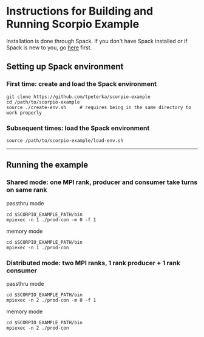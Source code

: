 # Instructions for Building and Running Scorpio Example

Installation is done through Spack. If you don't have Spack installed or if Spack is new to you, go [here](https://spack.readthedocs.io/en/latest/) first.

## Setting up Spack environment

### First time: create and load the Spack environment

```
git clone https://github.com/tpeterka/scorpio-example
cd /path/to/scorpio-example
source ./create-env.sh     # requires being in the same directory to work properly
```

### Subsequent times: load the Spack environment

```
source /path/to/scorpio-example/load-env.sh
```

-----

## Running the example

### Shared mode: one MPI rank, producer and consumer take turns on same rank

passthru mode
```
cd $SCORPIO_EXAMPLE_PATH/bin
mpiexec -n 1 ./prod-con -m 0 -f 1
```
memory mode
```
cd $SCORPIO_EXAMPLE_PATH/bin
mpiexec -n 1 ./prod-con
```
### Distributed mode: two MPI ranks, 1 rank producer + 1 rank consumer

passthru mode
```
cd $SCORPIO_EXAMPLE_PATH/bin
mpiexec -n 2 ./prod-con -m 0 -f 1
```
memory mode
```
cd $SCORPIO_EXAMPLE_PATH/bin
mpiexec -n 2 ./prod-con
```



